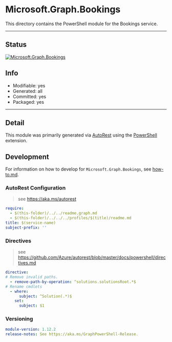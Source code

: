 <!-- region Generated -->
# Microsoft.Graph.Bookings
This directory contains the PowerShell module for the Bookings service.

---
## Status
[![Microsoft.Graph.Bookings](https://img.shields.io/powershellgallery/v/Microsoft.Graph.Bookings.svg?style=flat-square&label=Microsoft.Graph.Bookings "Microsoft.Graph.Bookings")](https://www.powershellgallery.com/packages/Microsoft.Graph.Bookings/)

## Info
- Modifiable: yes
- Generated: all
- Committed: yes
- Packaged: yes

---
## Detail
This module was primarily generated via [AutoRest](https://github.com/Azure/autorest) using the [PowerShell](https://github.com/Azure/autorest.powershell) extension.

## Development
For information on how to develop for `Microsoft.Graph.Bookings`, see [how-to.md](how-to.md).
<!-- endregion -->

### AutoRest Configuration

> see https://aka.ms/autorest

``` yaml
require:
  - $(this-folder)/../../readme.graph.md
  - $(this-folder)/../../../profiles/$(title)/readme.md
title: $(service-name)
subject-prefix: ''

```

### Directives

> see https://github.com/Azure/autorest/blob/master/docs/powershell/directives.md

``` yaml
directive:
# Remove invalid paths.
  - remove-path-by-operation: ^solutions.solutionsRoot.*$
# Rename cmdlets
  - where:
      subject: ^Solution(.*)$
    set:
      subject: $1
```
### Versioning

``` yaml
module-version: 1.12.2
release-notes: See https://aka.ms/GraphPowerShell-Release.
```
